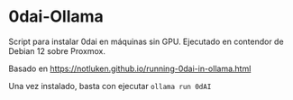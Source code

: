 # 0dai-Ollama

Script para instalar 0dai en máquinas sin GPU. Ejecutado en contendor de Debian 12 sobre Proxmox.

Basado en https://notluken.github.io/running-0dai-in-ollama.html

Una vez instalado, basta con ejecutar `ollama run 0dAI`
